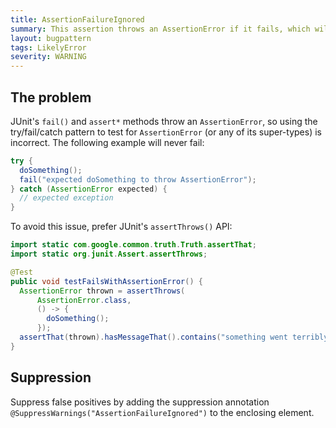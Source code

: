 ```yaml
---
title: AssertionFailureIgnored
summary: This assertion throws an AssertionError if it fails, which will be caught by an enclosing try block.
layout: bugpattern
tags: LikelyError
severity: WARNING
---
```


<!--
*** AUTO-GENERATED, DO NOT MODIFY ***
To make changes, edit the @BugPattern annotation or the explanation in docs/bugpattern.
-->


## The problem
JUnit's `fail()` and `assert*` methods throw an `AssertionError`, so using the
try/fail/catch pattern to test for `AssertionError` (or any of its super-types)
is incorrect. The following example will never fail:

```java
try {
  doSomething();
  fail("expected doSomething to throw AssertionError");
} catch (AssertionError expected) {
  // expected exception
}
```

To avoid this issue, prefer JUnit's `assertThrows()` API:

```java
import static com.google.common.truth.Truth.assertThat;
import static org.junit.Assert.assertThrows;

@Test
public void testFailsWithAssertionError() {
  AssertionError thrown = assertThrows(
      AssertionError.class,
      () -> {
        doSomething();
      });
  assertThat(thrown).hasMessageThat().contains("something went terribly wrong");
}
```

## Suppression
Suppress false positives by adding the suppression annotation `@SuppressWarnings("AssertionFailureIgnored")` to the enclosing element.

